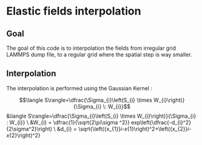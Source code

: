 # Elastic fields interpolation

## Goal
The goal of this code is to interpolation the fields from irregular grid LAMMPS dump file, to a regular grid where the spatial step is way smaller.

## Interpolation

The interpolation is performed using the Gaussian Kernel :

$$\langle S\rangle=\dfrac{\Sigma_{i}\left(S_{i} \times W_{i}\right)}{\Sigma_{i} \: W_{i}}$$
&\langle S\rangle=\dfrac{\Sigma_{i}\left(S_{i} \times W_{i}\right)}{\Sigma_{i} \: W_{i}} \\
&W_{i} = \dfrac{1}{\sqrt{2\pi\sigma ^2}} exp\left(\dfrac{-d_{i}^2}{2\sigma^2}\right) \\
&d_{i} = \sqrt{\left({x_{1}}_i-x_{1}\right)^2+\left({x_{2}}_i-x_{2}\right)^2}

